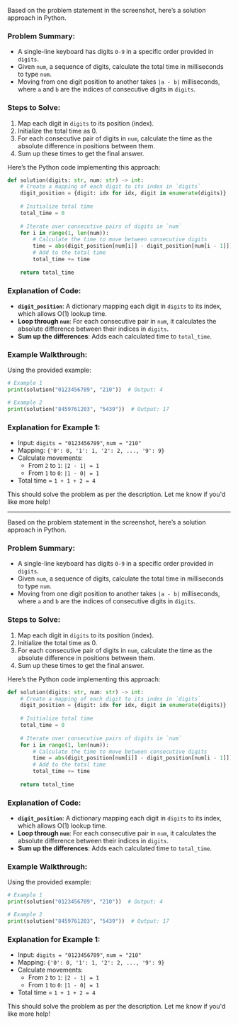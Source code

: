 Based on the problem statement in the screenshot, here’s a solution approach in Python.

### Problem Summary:
- A single-line keyboard has digits `0-9` in a specific order provided in `digits`.
- Given `num`, a sequence of digits, calculate the total time in milliseconds to type `num`.
- Moving from one digit position to another takes `|a - b|` milliseconds, where `a` and `b` are the indices of consecutive digits in `digits`.

### Steps to Solve:
1. Map each digit in `digits` to its position (index).
2. Initialize the total time as 0.
3. For each consecutive pair of digits in `num`, calculate the time as the absolute difference in positions between them.
4. Sum up these times to get the final answer.

Here’s the Python code implementing this approach:

```python
def solution(digits: str, num: str) -> int:
    # Create a mapping of each digit to its index in `digits`
    digit_position = {digit: idx for idx, digit in enumerate(digits)}
    
    # Initialize total time
    total_time = 0
    
    # Iterate over consecutive pairs of digits in `num`
    for i in range(1, len(num)):
        # Calculate the time to move between consecutive digits
        time = abs(digit_position[num[i]] - digit_position[num[i - 1]])
        # Add to the total time
        total_time += time
    
    return total_time
```

### Explanation of Code:
- **`digit_position`**: A dictionary mapping each digit in `digits` to its index, which allows O(1) lookup time.
- **Loop through `num`**: For each consecutive pair in `num`, it calculates the absolute difference between their indices in `digits`.
- **Sum up the differences**: Adds each calculated time to `total_time`.

### Example Walkthrough:
Using the provided example:

```python
# Example 1
print(solution("0123456789", "210"))  # Output: 4

# Example 2
print(solution("8459761203", "5439"))  # Output: 17
```

### Explanation for Example 1:
- Input: `digits = "0123456789"`, `num = "210"`
- Mapping: `{'0': 0, '1': 1, '2': 2, ..., '9': 9}`
- Calculate movements:
  - From `2` to `1`: `|2 - 1| = 1`
  - From `1` to `0`: `|1 - 0| = 1`
- Total time = `1 + 1 + 2 = 4`

This should solve the problem as per the description. Let me know if you'd like more help!


-----------------------------
Based on the problem statement in the screenshot, here’s a solution approach in Python.

### Problem Summary:
- A single-line keyboard has digits `0-9` in a specific order provided in `digits`.
- Given `num`, a sequence of digits, calculate the total time in milliseconds to type `num`.
- Moving from one digit position to another takes `|a - b|` milliseconds, where `a` and `b` are the indices of consecutive digits in `digits`.

### Steps to Solve:
1. Map each digit in `digits` to its position (index).
2. Initialize the total time as 0.
3. For each consecutive pair of digits in `num`, calculate the time as the absolute difference in positions between them.
4. Sum up these times to get the final answer.

Here’s the Python code implementing this approach:

```python
def solution(digits: str, num: str) -> int:
    # Create a mapping of each digit to its index in `digits`
    digit_position = {digit: idx for idx, digit in enumerate(digits)}
    
    # Initialize total time
    total_time = 0
    
    # Iterate over consecutive pairs of digits in `num`
    for i in range(1, len(num)):
        # Calculate the time to move between consecutive digits
        time = abs(digit_position[num[i]] - digit_position[num[i - 1]])
        # Add to the total time
        total_time += time
    
    return total_time
```

### Explanation of Code:
- **`digit_position`**: A dictionary mapping each digit in `digits` to its index, which allows O(1) lookup time.
- **Loop through `num`**: For each consecutive pair in `num`, it calculates the absolute difference between their indices in `digits`.
- **Sum up the differences**: Adds each calculated time to `total_time`.

### Example Walkthrough:
Using the provided example:

```python
# Example 1
print(solution("0123456789", "210"))  # Output: 4

# Example 2
print(solution("8459761203", "5439"))  # Output: 17
```

### Explanation for Example 1:
- Input: `digits = "0123456789"`, `num = "210"`
- Mapping: `{'0': 0, '1': 1, '2': 2, ..., '9': 9}`
- Calculate movements:
  - From `2` to `1`: `|2 - 1| = 1`
  - From `1` to `0`: `|1 - 0| = 1`
- Total time = `1 + 1 + 2 = 4`

This should solve the problem as per the description. Let me know if you'd like more help!